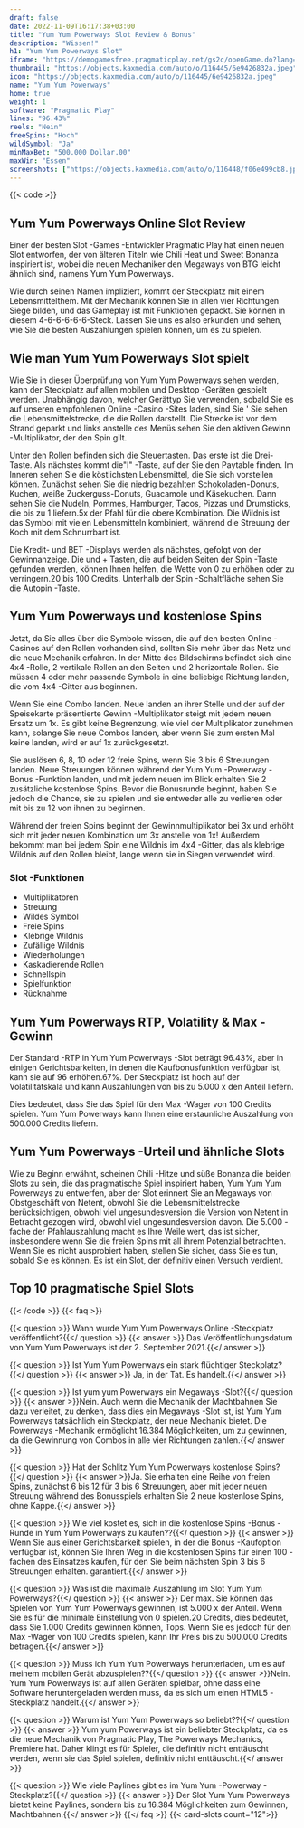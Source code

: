```yaml
---
draft: false
date: 2022-11-09T16:17:38+03:00
title: "Yum Yum Powerways Slot Review & Bonus"
description: "Wissen!"
h1: "Yum Yum Powerways Slot"
iframe: "https://demogamesfree.pragmaticplay.net/gs2c/openGame.do?lang=en&cur=EUR&jurisdictionID=SE&gameSymbol=vswaysyumyum"
thumbnail: "https://objects.kaxmedia.com/auto/o/116445/6e9426832a.jpeg"
icon: "https://objects.kaxmedia.com/auto/o/116445/6e9426832a.jpeg"
name: "Yum Yum Powerways"
home: true
weight: 1
software: "Pragmatic Play"
lines: "96.43%"
reels: "Nein"
freeSpins: "Hoch"
wildSymbol: "Ja"
minMaxBet: "500.000 Dollar.00"
maxWin: "Essen"
screenshots: ["https://objects.kaxmedia.com/auto/o/116448/f06e499cb8.jpeg"]
---
```


{{< code >}}<h2>Yum Yum Powerways Online Slot Review</h2><p>Einer der besten Slot -Games -Entwickler Pragmatic Play hat einen neuen Slot entworfen, der von älteren Titeln wie Chili Heat und Sweet Bonanza inspiriert ist, wobei die neuen Mechaniker den Megaways von BTG leicht ähnlich sind, namens Yum Yum Powerways.</p><p>Wie durch seinen Namen impliziert, kommt der Steckplatz mit einem Lebensmittelthem. Mit der Mechanik können Sie in allen vier Richtungen Siege bilden, und das Gameplay ist mit Funktionen gepackt. Sie können in diesem 4-6-6-6-6-6-Steck. Lassen Sie uns es also erkunden und sehen, wie Sie die besten Auszahlungen spielen können, um es zu spielen.</p><h2>Wie man Yum Yum Powerways Slot spielt</h2><p>Wie Sie in dieser Überprüfung von Yum Yum Powerways sehen werden, kann der Steckplatz auf allen mobilen und Desktop -Geräten gespielt werden. Unabhängig davon, welcher Gerättyp Sie verwenden, sobald Sie es auf unseren empfohlenen Online -Casino -Sites laden, sind Sie ' Sie sehen die Lebensmittelstrecke, die die Rollen darstellt. Die Strecke ist vor dem Strand geparkt und links anstelle des Menüs sehen Sie den aktiven Gewinn -Multiplikator, der den Spin gilt.</p><p>Unter den Rollen befinden sich die Steuertasten. Das erste ist die Drei-Taste. Als nächstes kommt die"I" -Taste, auf der Sie den Paytable finden. Im Inneren sehen Sie die köstlichsten Lebensmittel, die Sie sich vorstellen können. Zunächst sehen Sie die niedrig bezahlten Schokoladen-Donuts, Kuchen, weiße Zuckerguss-Donuts, Guacamole und Käsekuchen. Dann sehen Sie die Nudeln, Pommes, Hamburger, Tacos, Pizzas und Drumsticks, die bis zu 1 liefern.5x der Pfahl für die obere Kombination. Die Wildnis ist das Symbol mit vielen Lebensmitteln kombiniert, während die Streuung der Koch mit dem Schnurrbart ist.</p><p>Die Kredit- und BET -Displays werden als nächstes, gefolgt von der Gewinnanzeige. Die und + Tasten, die auf beiden Seiten der Spin -Taste gefunden werden, können Ihnen helfen, die Wette von 0 zu erhöhen oder zu verringern.20 bis 100 Credits. Unterhalb der Spin -Schaltfläche sehen Sie die Autopin -Taste.</p><h2>Yum Yum Powerways und kostenlose Spins</h2><p>Jetzt, da Sie alles über die Symbole wissen, die auf den besten Online -Casinos auf den Rollen vorhanden sind, sollten Sie mehr über das Netz und die neue Mechanik erfahren. In der Mitte des Bildschirms befindet sich eine 4x4 -Rolle, 2 vertikale Rollen an den Seiten und 2 horizontale Rollen. Sie müssen 4 oder mehr passende Symbole in eine beliebige Richtung landen, die vom 4x4 -Gitter aus beginnen.</p><p>Wenn Sie eine Combo landen. Neue landen an ihrer Stelle und der auf der Speisekarte präsentierte Gewinn -Multiplikator steigt mit jedem neuen Ersatz um 1x. Es gibt keine Begrenzung, wie viel der Multiplikator zunehmen kann, solange Sie neue Combos landen, aber wenn Sie zum ersten Mal keine landen, wird er auf 1x zurückgesetzt.</p><p>Sie auslösen 6, 8, 10 oder 12 freie Spins, wenn Sie 3 bis 6 Streuungen landen. Neue Streuungen können während der Yum Yum -Powerway -Bonus -Funktion landen, und mit jedem neuen im Blick erhalten Sie 2 zusätzliche kostenlose Spins. Bevor die Bonusrunde beginnt, haben Sie jedoch die Chance, sie zu spielen und sie entweder alle zu verlieren oder mit bis zu 12 von ihnen zu beginnen.</p><p>Während der freien Spins beginnt der Gewinnmultiplikator bei 3x und erhöht sich mit jeder neuen Kombination um 3x anstelle von 1x! Außerdem bekommt man bei jedem Spin eine Wildnis im 4x4 -Gitter, das als klebrige Wildnis auf den Rollen bleibt, lange wenn sie in Siegen verwendet wird.</p><h3>
Slot -Funktionen</h3><ul>
<li></span>
Multiplikatoren</li>
<li></span>
Streuung</li>
<li></span>
Wildes Symbol</li>
<li></span>
Freie Spins</li>
<li></span>
Klebrige Wildnis</li>
<li></span>
Zufällige Wildnis</li>
<li></span>
Wiederholungen</li>
<li></span>
Kaskadierende Rollen</li>
<li></span>
Schnellspin</li>
<li></span>
Spielfunktion</li>
<li></span>
Rücknahme</li></ul><h2>Yum Yum Powerways RTP, Volatility & Max -Gewinn</h2><p>Der Standard -RTP in Yum Yum Powerways -Slot beträgt 96.43%, aber in einigen Gerichtsbarkeiten, in denen die Kaufbonusfunktion verfügbar ist, kann sie auf 96 erhöhen.67%. Der Steckplatz ist hoch auf der Volatilitätskala und kann Auszahlungen von bis zu 5.000 x den Anteil liefern.</p><p>Dies bedeutet, dass Sie das Spiel für den Max -Wager von 100 Credits spielen. Yum Yum Powerways kann Ihnen eine erstaunliche Auszahlung von 500.000 Credits liefern.</p><h2>Yum Yum Powerways -Urteil und ähnliche Slots</h2><p>Wie zu Beginn erwähnt, scheinen Chili -Hitze und süße Bonanza die beiden Slots zu sein, die das pragmatische Spiel inspiriert haben, Yum Yum Yum Powerways zu entwerfen, aber der Slot erinnert Sie an Megaways von Obstgeschäft von Netent, obwohl Sie die Lebensmittelstrecke berücksichtigen, obwohl viel ungesundesversion die Version von Netent in Betracht gezogen wird, obwohl viel ungesundesversion davon. Die 5.000 -fache der Pfahlauszahlung macht es Ihre Weile wert, das ist sicher, insbesondere wenn Sie die freien Spins mit all ihrem Potenzial betrachten. Wenn Sie es nicht ausprobiert haben, stellen Sie sicher, dass Sie es tun, sobald Sie es können. Es ist ein Slot, der definitiv einen Versuch verdient.</p><h2>Top 10 pragmatische Spiel Slots</h2>
{{< /code >}}
{{< faq >}}

{{< question >}} Wann wurde Yum Yum Powerways Online -Steckplatz veröffentlicht?{{</ question >}}
{{< answer >}} Das Veröffentlichungsdatum von Yum Yum Powerways ist der 2. September 2021.{{</ answer >}}

{{< question >}} Ist Yum Yum Powerways ein stark flüchtiger Steckplatz?{{</ question >}}
{{< answer >}} Ja, in der Tat. Es handelt.{{</ answer >}}

{{< question >}} Ist yum yum Powerways ein Megaways -Slot?{{</ question >}}
{{< answer >}}Nein. Auch wenn die Mechanik der Machtbahnen Sie dazu verleitet, zu denken, dass dies ein Megaways -Slot ist, ist Yum Yum Powerways tatsächlich ein Steckplatz, der neue Mechanik bietet. Die Powerways -Mechanik ermöglicht 16.384 Möglichkeiten, um zu gewinnen, da die Gewinnung von Combos in alle vier Richtungen zahlen.{{</ answer >}}

{{< question >}} Hat der Schlitz Yum Yum Powerways kostenlose Spins?{{</ question >}}
{{< answer >}}Ja. Sie erhalten eine Reihe von freien Spins, zunächst 6 bis 12 für 3 bis 6 Streuungen, aber mit jeder neuen Streuung während des Bonusspiels erhalten Sie 2 neue kostenlose Spins, ohne Kappe.{{</ answer >}}

{{< question >}} Wie viel kostet es, sich in die kostenlose Spins -Bonus -Runde in Yum Yum Powerways zu kaufen??{{</ question >}}
{{< answer >}} Wenn Sie aus einer Gerichtsbarkeit spielen, in der die Bonus -Kaufoption verfügbar ist, können Sie Ihren Weg in die kostenlosen Spins für einen 100 -fachen des Einsatzes kaufen, für den Sie beim nächsten Spin 3 bis 6 Streuungen erhalten. garantiert.{{</ answer >}}

{{< question >}} Was ist die maximale Auszahlung im Slot Yum Yum Powerways?{{</ question >}}
{{< answer >}} Der max. Sie können das Spielen von Yum Yum Powerways gewinnen, ist 5.000 x der Anteil. Wenn Sie es für die minimale Einstellung von 0 spielen.20 Credits, dies bedeutet, dass Sie 1.000 Credits gewinnen können, Tops. Wenn Sie es jedoch für den Max -Wager von 100 Credits spielen, kann Ihr Preis bis zu 500.000 Credits betragen.{{</ answer >}}

{{< question >}} Muss ich Yum Yum Powerways herunterladen, um es auf meinem mobilen Gerät abzuspielen??{{</ question >}}
{{< answer >}}Nein. Yum Yum Powerways ist auf allen Geräten spielbar, ohne dass eine Software heruntergeladen werden muss, da es sich um einen HTML5 -Steckplatz handelt.{{</ answer >}}

{{< question >}} Warum ist Yum Yum Powerways so beliebt??{{</ question >}}
{{< answer >}} Yum yum Powerways ist ein beliebter Steckplatz, da es die neue Mechanik von Pragmatic Play, The Powerways Mechanics, Premiere hat. Daher klingt es für Spieler, die definitiv nicht enttäuscht werden, wenn sie das Spiel spielen, definitiv nicht enttäuscht.{{</ answer >}}

{{< question >}} Wie viele Paylines gibt es im Yum Yum -Powerway -Steckplatz?{{</ question >}}
{{< answer >}} Der Slot Yum Yum Powerways bietet keine Paylines, sondern bis zu 16.384 Möglichkeiten zum Gewinnen, Machtbahnen.{{</ answer >}}
{{</ faq >}}
{{< card-slots count="12">}}